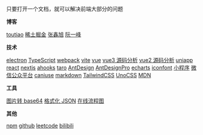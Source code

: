 只要打开一个文档，就可以解决前端大部分的问题

**博客**

<!-- <a class="link" target="_blank" href="xxx">xxxx</a> -->

<a class="link" target="_blank" href="https://www.toutiao.com/">toutiao</a>
<a class="link" target="_blank" href="https://juejin.cn/">稀土掘金</a>
<a class="link" target="_blank" href="https://www.zhangxinxu.com/life/about/">张鑫旭</a>
<a class="link" target="_blank" href="https://www.ruanyifeng.com/blog/">阮一峰</a>

**技术**

<a class="link" target="_blank" href="https://www.electronjs.org/zh/docs/latest/tutorial/quick-start">electron</a>
<a class="link" target="_blank" href="https://www.tslang.cn/docs/home.html">TypeScript</a>
<a class="link" target="_blank" href="https://www.webpackjs.com/concepts/">webpack</a>
<a class="link" target="_blank" href="https://vitejs.cn/guide/">vite</a>
<a class="link" target="_blank" href="https://cn.vuejs.org/">vue</a>
<a class="link" target="_blank" href="https://vue3js.cn/start/">vue3 源码分析</a>
<a class="link" target="_blank" href="https://vue-js.com/learn-vue/start/">vue2 源码分析</a>
<a class="link" target="_blank" href="https://uniapp.dcloud.net.cn/">uniapp</a>
<a class="link" target="_blank" href="https://zh-hans.react.dev/learn">react</a>
<a class="link" target="_blank" href="https://www.nextjs.cn/docs/getting-started">nextjs</a>
<a class="link" target="_blank" href="https://ahooks.gitee.io/zh-CN/hooks/use-request/index">ahooks</a>
<a class="link" target="_blank" href="https://taro-docs.jd.com/docs/">taro</a>
<a class="link" target="_blank" href="https://ant.design/index-cn/">AntDesign</a>
<a class="link" target="_blank" href="https://beta-pro.ant.design/docs/getting-started-cn">AntDesignPro</a>
<a class="link" target="_blank" href="https://echarts.apache.org/zh/index.html">echarts</a>
<a class="link" target="_blank" href="https://www.iconfont.cn/">iconfont</a>
<a class="link" target="_blank" href="https://developers.weixin.qq.com/miniprogram/dev/framework/">小程序</a>
<a class="link" target="_blank" href="https://mp.weixin.qq.com/">微信公众平台</a>
<a class="link" target="_blank" href="https://caniuse.com/">caniuse</a>
<a class="link" target="_blank" href="https://markdown.com.cn/basic-syntax/images.html">markdown</a>
<a class="link" target="_blank" href="https://www.tailwindcss.cn/docs/installation">TailwindCSS</a>
<a class="link" target="_blank" href="https://alfred-skyblue.github.io/unocss-docs-cn/guide/">UnoCSS</a>
<a class="link" target="_blank" href="https://developer.mozilla.org/zh-CN/docs/Web">MDN</a>

**工具**

<a class="link" target="_blank" href="https://c.runoob.com/front-end/59/">图片转 base64</a>
<a class="link" target="_blank" href="https://tool.oschina.net/codeformat/json/">格式化 JSON</a>
<a class="link" target="_blank" href="https://boardmix.cn/user/login/">在线流程图</a>

**其他**

<a class="link" target="_blank" href="https://www.npmjs.com/settings/vs1435/packages">npm</a>
<a class="link" target="_blank" href="https://github.com/ImCccc">github</a>
<a class="link" target="_blank" href="https://leetcode.cn/">leetcode</a>
<a class="link" target="_blank" href="https://www.bilibili.com/">bilibili</a>

<!-- 朱先生: 13676064350 -->
